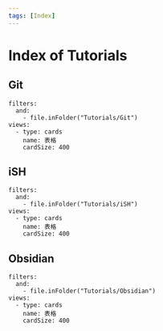 ```yaml
---
tags: [Index]
---
```


# Index of Tutorials

## Git

```base
filters:
  and:
    - file.inFolder("Tutorials/Git")
views:
  - type: cards
    name: 表格
    cardSize: 400

```

## iSH

```base
filters:
  and:
    - file.inFolder("Tutorials/iSH")
views:
  - type: cards
    name: 表格
    cardSize: 400

```

## Obsidian

```base
filters:
  and:
    - file.inFolder("Tutorials/Obsidian")
views:
  - type: cards
    name: 表格
    cardSize: 400

```
